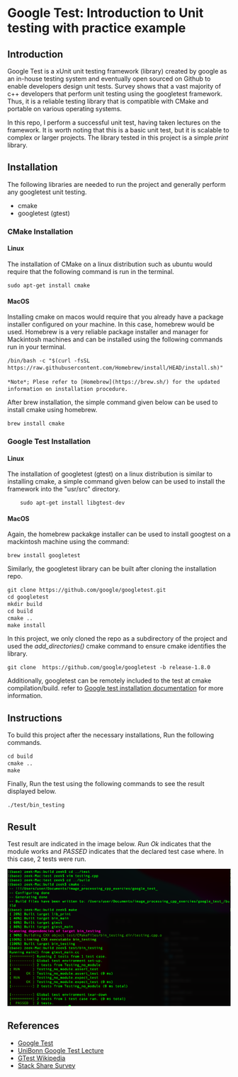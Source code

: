 # Google Test: Introduction to Unit testing with practice example

## Introduction
Google Test is a xUnit unit testing framework (library) created by google as an in-house testing system and eventually open sourced on Github to enable developers design unit tests. Survey shows that a vast majority of c++ developers that perform unit testing using the googletest framework. Thus, it is a reliable testing library that is compatible with CMake and portable on various operating systems.

In this repo, I perform a successful unit test, having taken lectures on the framework. It is worth noting that this is a basic unit test, but it is scalable to complex or larger projects. The library tested in this project is a simple *print* library.

## Installation
The following libraries are needed to run the project and generally perform any googletest unit testing.
* cmake
* googletest (gtest)

### CMake Installation
#### Linux
The installation of CMake on a linux distribution such as ubuntu would require that the following command is run in the terminal.

	sudo apt-get install cmake

#### MacOS
Installing cmake on macos would require that you already have a package installer configured on your machine. In this case, homebrew would be used. Homebrew is a very reliable package installer and manager for Mackintosh machines and can be installed using the following commands run in your terminal.

	/bin/bash -c "$(curl -fsSL https://raw.githubusercontent.com/Homebrew/install/HEAD/install.sh)"

	*Note*; Plese refer to [Homebrew](https://brew.sh/) for the updated information on installation procedure.

After brew installation, the simple command given below can be used to install cmake using homebrew.

	brew install cmake

### Google Test Installation
#### Linux
The installation of googletest (gtest) on a linux distribution is similar to installing cmake, a simple command given below can be used to install the framework into the "usr/src" directory.
       
        sudo apt-get install libgtest-dev

#### MacOS
Again, the homebrew packakge installer can be used to install googtest on a mackintosh machine using the command:
	
	brew install googletest

Similarly, the googletest library can be built after cloning the installation repo. 

	git clone https://github.com/google/googletest.git
	cd googletest
	mkdir build
	cd build
	cmake ..
	make install

In this project, we only cloned the repo as a subdirectory of the project and used the *add_directories()* cmake command to ensure cmake identifies the library.

	git clone  https://github.com/google/googletest -b release-1.8.0 

Additionally, googletest can be remotely included to the test at cmake compilation/build. refer to [Google test installation documentation](https://github.com/google/googletest/blob/main/googletest/README.md) for more information.

## Instructions
To build this project after the necessary installations, Run the following commands.

	cd build
	cmake ..
	make

Finally, Run the test using the following commands to see the result displayed below.

	./test/bin_testing

## Result
Test result are indicated in the image below. *Run Ok* indicates that the module works and *PASSED* indicates that the declared test case where. In this case, 2 tests were run.

![Test Result Screenshot](./test_screenshot.png)

## References
* [Google Test](https://github.com/google/googletest)
* [UniBonn Google Test Lecture](https://youtu.be/q8xO2eJijy4)
* [GTest Wikipedia](https://en.wikipedia.org/wiki/Google_Test)
* [Stack Share Survey](https://stackshare.io/google-test)

